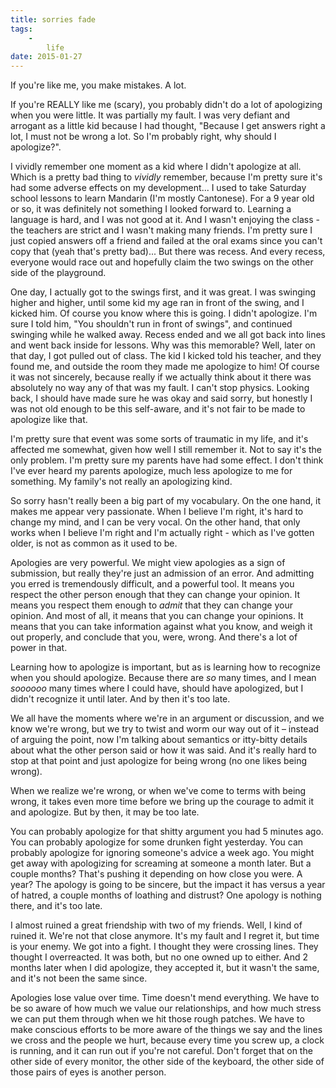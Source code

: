 ```yaml
---
title: sorries fade
tags:
    -
        life
date: 2015-01-27
---
```


If you're like me, you make mistakes. A lot.

If you're REALLY like me (scary), you probably didn't do a lot of apologizing when you were little. It was partially my fault. I was very defiant and arrogant as a little kid because I had thought, "Because I get answers right a lot, I must not be wrong a lot. So I'm probably right, why should I apologize?".

I vividly remember one moment as a kid where I didn't apologize at all. Which is a pretty bad thing to *vividly* remember, because I'm pretty sure it's had some adverse effects on my development... I used to take Saturday school lessons to learn Mandarin (I'm mostly Cantonese). For a 9 year old or so, it was definitely not something I looked forward to. Learning a language is hard, and I was not good at it. And I wasn't enjoying the class - the teachers are strict and I wasn't making many friends. I'm pretty sure I just copied answers off a friend and failed at the oral exams since you can't copy that (yeah that's pretty bad)... But there was recess. And every recess, everyone would race out and hopefully claim the two swings on the other side of the playground.

One day, I actually got to the swings first, and it was great. I was swinging higher and higher, until some kid my age ran in front of the swing, and I kicked him. Of course you know where this is going. I didn't apologize. I'm sure I told him, "You shouldn't run in front of swings", and continued swinging while he walked away. Recess ended and we all got back into lines and went back inside for lessons. Why was this memorable? Well, later on that day, I got pulled out of class. The kid I kicked told his teacher, and they found me, and outside the room they made me apologize to him! Of course it was not sincerely, because really if we actually think about it there was absolutely no way any of that was my fault. I can't stop physics. Looking back, I should have made sure he was okay and said sorry, but honestly I was not old enough to be this self-aware, and it's not fair to be made to apologize like that.

I'm pretty sure that event was some sorts of traumatic in my life, and it's affected me somewhat, given how well I still remember it. Not to say it's the only problem. I'm pretty sure my parents have had some effect. I don't think I've ever heard my parents apologize, much less apologize to me for something. My family's not really an apologizing kind.

So sorry hasn't really been a big part of my vocabulary. On the one hand, it makes me appear very passionate. When I believe I'm right, it's hard to change my mind, and I can be very vocal. On the other hand, that only works when I believe I'm right and I'm actually right - which as I've gotten older, is not as common as it used to be.

Apologies are very powerful. We might view apologies as a sign of submission, but really they're just an admission of an error. And admitting you erred is tremendously difficult, and a powerful tool. It means you respect the other person enough that they can change your opinion. It means you respect them enough to *admit* that they can change your opinion. And most of all, it means that you can change your opinions. It means that you can take information against what you know, and weigh it out properly, and conclude that you, were, wrong. And there's a lot of power in that.

Learning how to apologize is important, but as is learning how to recognize when you should apologize. Because there are *so* many times, and I mean *soooooo* many times where I could have, should have apologized, but I didn't recognize it until later. And by then it's too late.

We all have the moments where we're in an argument or discussion, and we know we're wrong, but we try to twist and worm our way out of it &ndash; instead of arguing the point, now I'm talking about semantics or itty-bitty details about what the other person said or how it was said. And it's really hard to stop at that point and just apologize for being wrong (no one likes being wrong).

When we realize we're wrong, or when we've come to terms with being wrong, it takes even more time before we bring up the courage to admit it and apologize. But by then, it may be too late.

You can probably apologize for that shitty argument you had 5 minutes ago. You can probably apologize for some drunken fight yesterday. You can probably apologize for ignoring someone's advice a week ago. You might get away with apologizing for screaming at someone a month later. But a couple months? That's pushing it depending on how close you were. A year? The apology is going to be sincere, but the impact it has versus a year of hatred, a couple months of loathing and distrust? One apology is nothing there, and it's too late.

I almost ruined a great friendship with two of my friends. Well, I kind of ruined it. We're not that close anymore. It's my fault and I regret it, but time is your enemy. We got into a fight. I thought they were crossing lines. They thought I overreacted. It was both, but no one owned up to either. And 2 months later when I did apologize, they accepted it, but it wasn't the same, and it's not been the same since.

Apologies lose value over time. Time doesn't mend everything. We have to be so aware of how much we value our relationships, and how much stress we can put them through when we hit those rough patches. We have to make conscious efforts to be more aware of the things we say and the lines we cross and the people we hurt, because every time you screw up, a clock is running, and it can run out if you're not careful. Don't forget that on the other side of every monitor, the other side of the keyboard, the other side of those pairs of eyes is another person.
